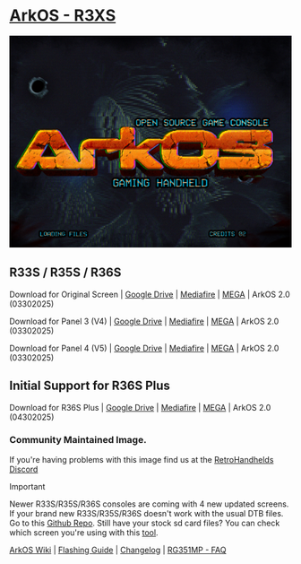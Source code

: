 # [ArkOS - R3XS](https://aeolusux.github.io/ArkOS-R3XS/)
![](https://raw.githubusercontent.com/AeolusUX/ArkOS-R3XS/main/logo.bmp)

## R33S / R35S / R36S

Download for Original Screen  | [Google Drive](https://drive.google.com/file/d/108vEPPHMQBRh78ZFSnUqDU_PnLAcAvOg/view?usp=drive_link) | [Mediafire](https://www.mediafire.com/file/da4193t5vsjfsbr/ArkOS_R35S-R36S_v2.0_03302025.img.xz/file) | [MEGA](https://mega.nz/file/s8RhgRJK#gMpBDm75v7IxyG3p5XLfniYNvOC0KMk7CIs8zvzKrn8) |  ArkOS 2.0 (03302025)

Download for Panel 3 (V4)  | [Google Drive](https://drive.google.com/file/d/1n4bVIa6_bYS5b0Ld2RX9YJstMFFX8tji/view?usp=sharing) | [Mediafire](https://www.mediafire.com/file/9e5dk0vwt554n1l/ArkOS_R35S-R36S_v2.0_03302025_P3.img.xz/file) | [MEGA](https://mega.nz/file/t4hSURwJ#ENRXW2n8qlS0lmAlZ3RxAEoiXCs4vlU_YGRsuQW-a80) |  ArkOS 2.0 (03302025)

Download for Panel 4 (V5) | [Google Drive](https://drive.google.com/file/d/1CjUuMz5T1yokvqOo1y-7T8TWegHk0PB4/view?usp=drive_link) | [Mediafire](https://www.mediafire.com/file/23cw6ij4bz474f3/ArkOS_R35S-R36S_v2.0_03302025_P4.img.xz/file) | [MEGA](https://mega.nz/file/owBxjDIZ#XPsZCyfeEtFAFnkUB8jSQM0HcmlOYAqyt1Vjlyoc5rA) |  ArkOS 2.0 (03302025)

## Initial Support for R36S Plus
Download for R36S Plus | [Google Drive](https://drive.google.com/file/d/1Fc6A118Mv6_W-zMaG09GK6NCkxPkGCRI/view?usp=drive_link) | [Mediafire](https://www.mediafire.com/file/dnv82zdbd47jqls/ArkOS_R36SPLUS_v2.0_03302025.img.xz/file) | [MEGA](https://mega.nz/file/g04wjIjC#y4H2_VsRFG90j52NQnCfxuDGObCovyvAmd6ow0HFYrw) | ArkOS 2.0 (04302025)



### Community Maintained Image.
If you're having problems with this image find us at the [RetroHandhelds Discord](https://discord.gg/RetroHandhelds)

> [!IMPORTANT]  
Newer R33S/R35S/R36S consoles are coming with 4 new updated screens. 
If your brand new R33S/R35S/R36S doesn't work with the usual DTB files.
Go to this [Github Repo](https://github.com/AeolusUX/R36S-DTB). 
Still have your stock sd card files? You can check which screen you're using with this [tool](https://aeolusux.github.io/ArkOS-R3XS/tools/dtbIdentify.htm).

[ArkOS Wiki](https://github.com/christianhaitian/arkos/wiki) | [Flashing Guide](https://ko-fi.com/post/Installation-Guide-for-ArkOS-v2-0-01272024-J3J6TVPH1) | [Changelog](https://raw.githubusercontent.com/AeolusUX/ArkOS-R3XS-Updater/main/R3XS-Changelogs) | [RG351MP - FAQ](https://github.com/christianhaitian/arkos/wiki/Frequently-Asked-Questions---RG351MP)


